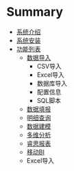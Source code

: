 # Summary

* [系统介绍](README.md)
* [系统安装](chapter1.md)
* [功能列表](gong_neng.md)
   * [数据导入](shu_ju_dao_ru.md)
       * CSV导入
       * Excel导入
       * 数据库导入
       * 配置信息
       * SQL脚本
   * [数据填报](shu_ju_tian_bao.md)
   * [明细查询](ming_xi_cha_xun.md)
   * [数据建模](shu_ju_jian_mo.md)
   * [多维分析](duo_wei_fen_xi.md)
   * [睿思报表](rui_si_bao_biao.md)
   * [移动BI](yi_dong_bi.md)
   * Excel导入

